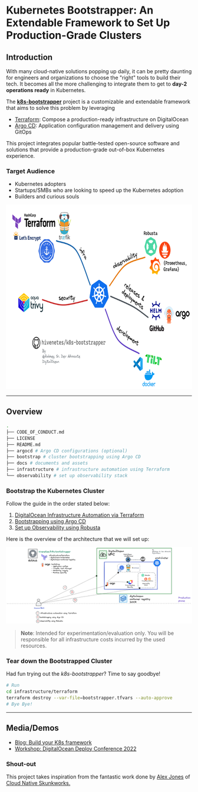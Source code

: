 # Kubernetes Bootstrapper: An Extendable Framework to Set Up Production-Grade Clusters

## Introduction

With many cloud-native solutions popping up daily, it can be pretty daunting for engineers and organizations to choose the "right" tools to build their tech. It becomes all the more challenging to integrate them to get to **day-2 operations ready** in Kubernetes.

The [**k8s-bootstrapper**](https://github.com/hivenetes/k8s-bootstrapper) project is a customizable and extendable framework that aims to solve this problem by leveraging

- [Terraform](https://www.terraform.io/): Compose a production-ready infrastructure on DigitalOcean
- [Argo CD](https://argo-cd.readthedocs.io/en/stable/): Application configuration management and delivery using GitOps

This project integrates popular battle-tested open-source software and solutions that provide a production-grade out-of-box Kubernetes experience.

### Target Audience

- Kubernetes adopters
- Startups/SMBs who are looking to speed up the Kubernetes adoption
- Builders and curious souls

<p align="center">
<img src="./docs/assets/k8s-bootstrapper.png" alt="k8s-bootstrapper" height=500 width=800>
</p>

----

## Overview

```bash
.
├── CODE_OF_CONDUCT.md
├── LICENSE
├── README.md 
├── argocd # Argo CD configurations (optional)
├── bootstrap # cluster bootstrapping using Argo CD
├── docs # documents and assets
├── infrastructure # infrastructure automation using Terraform
└── observability # set up observability stack 
```

### Bootstrap the Kubernetes Cluster

Follow the guide in the order stated below:

1. [DigitalOcean Infrastructure Automation via Terraform](./infrastructure/terraform/README.md)
2. [Bootstrapping using Argo CD](./bootstrap/README.md)
3. [Set up Observability using Robusta](./observability/README.md)

Here is the overview of the architecture that we will set up:

<p align="center">
<img src="./docs/assets/bootstrapper-overview.png" alt="boot-overview"/>
</p>

> **Note**:
Intended for experimentation/evaluation only.
You will be responsible for all infrastructure costs incurred by the used resources.

### Tear down the Bootstrapped Cluster

Had fun trying out the *k8s-bootstrapper*? Time to say goodbye!

```bash
# Run
cd infrastructure/terraform
terraform destroy --var-file=bootstrapper.tfvars --auto-approve
# Bye Bye!
```

----

## Media/Demos

- [Blog: Build your K8s framework](https://thecloudodyssey.com/build-your-own-kubernetes-framework)
- [Workshop: DigitalOcean Deploy Conference 2022](https://youtu.be/PfoB2e95VjQ)

### Shout-out

This project takes inspiration from the fantastic work done by [Alex Jones](https://twitter.com/AlexJonesax) of [Cloud Native Skunkworks.](https://www.cloudnativeskunkworks.io/)
